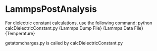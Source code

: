# LammpsPostAnalysis

For dielectric constant calculations, use the following command:
python calcDielectricConstant.py {Lammps Dump File} {Lammps Data File} {Temperature}

getatomcharges.py is called by calcDielectricConstant.py

